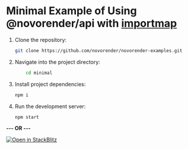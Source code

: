 # Minimal Example of Using @novorender/api with [importmap](https://developer.mozilla.org/en-US/docs/Web/HTML/Element/script/type/importmap)

1. Clone the repository:

    ```bash
    git clone https://github.com/novorender/novorender-examples.git
    ```

2. Navigate into the project directory:

    ```bash
        cd minimal
    ```

3. Install project dependencies:

    ```bash
    npm i
    ```

4. Run the development server:

    ```bash
    npm start
    ```

**--- OR ---**

[![Open in StackBlitz](https://developer.stackblitz.com/img/open_in_stackblitz.svg)](https://stackblitz.com/github/novorender/novorender-examples/tree/master/minimal)
